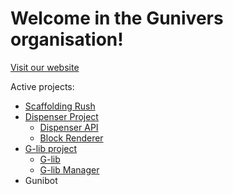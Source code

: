 # Welcome in the Gunivers organisation!

[Visit our website](https://gunivers.net) 

Active projects:
- [Scaffolding Rush](https://github.com/Gunivers/Scaffolding-Rush)
- [Dispenser Project](https://github.com/theogiraudet/Dispenser-API)
  - [Dispenser API](https://github.com/theogiraudet/Dispenser-API)
  - [Block Renderer](https://github.com/theogiraudet/Minecraft-Block-Renderer)
- [G-lib project](https://github.com/Gunivers/Glib)
  - [G-lib](https://github.com/Gunivers/Glib)
  - [G-lib Manager](https://github.com/Gunivers/Glib-Manager)
- Gunibot
